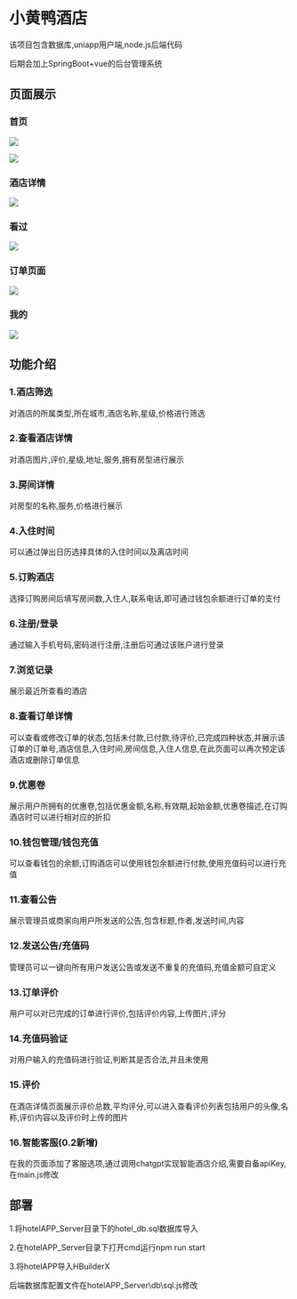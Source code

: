 # 小黄鸭酒店

该项目包含数据库,uniapp用户端,node.js后端代码

后期会加上SpringBoot+vue的后台管理系统

## 页面展示

### 首页

![](Snipaste_2024-04-07_11-46-39.png)

![](Snipaste_2024-04-07_11-47-40.png)

### 酒店详情

![](Snipaste_2024-04-07_11-47-52.png)

### 看过

![](Snipaste_2024-04-07_11-48-11.png)

### 订单页面

![](Snipaste_2024-04-07_11-48-30.png)

### 我的

![](Snipaste_2024-04-07_11-48-39.png)

## 功能介绍

### 1.酒店筛选

对酒店的所属类型,所在城市,酒店名称,星级,价格进行筛选

### 2.查看酒店详情

对酒店图片,评价,星级,地址,服务,拥有房型进行展示

### 3.房间详情

对房型的名称,服务,价格进行展示

### 4.入住时间

可以通过弹出日历选择具体的入住时间以及离店时间

### 5.订购酒店

选择订购房间后填写房间数,入住人,联系电话,即可通过钱包余额进行订单的支付

### 6.注册/登录

通过输入手机号码,密码进行注册,注册后可通过该账户进行登录

### 7.浏览记录

展示最近所查看的酒店

### 8.查看订单详情

可以查看或修改订单的状态,包括未付款,已付款,待评价,已完成四种状态,并展示该订单的订单号,酒店信息,入住时间,房间信息,入住人信息,在此页面可以再次预定该酒店或删除订单信息

### 9.优惠卷

展示用户所拥有的优惠卷,包括优惠金额,名称,有效期,起始金额,优惠卷描述,在订购酒店时可以进行相对应的折扣

### 10.钱包管理/钱包充值

可以查看钱包的余额,订购酒店可以使用钱包余额进行付款,使用充值码可以进行充值

### 11.查看公告

展示管理员或商家向用户所发送的公告,包含标题,作者,发送时间,内容

### 12.发送公告/充值码

管理员可以一键向所有用户发送公告或发送不重复的充值码,充值金额可自定义

### 13.订单评价

用户可以对已完成的订单进行评价,包括评价内容,上传图片,评分

### 14.充值码验证

对用户输入的充值码进行验证,判断其是否合法,并且未使用

### 15.评价

在酒店详情页面展示评价总数,平均评分,可以进入查看评价列表包括用户的头像,名称,评价内容以及评价时上传的图片

### 16.智能客服(0.2新增)

在我的页面添加了客服选项,通过调用chatgpt实现智能酒店介绍,需要自备apiKey,在main.js修改

## 部署

1.将hotelAPP_Server目录下的hotel_db.sql数据库导入

2.在hotelAPP_Server目录下打开cmd运行npm run start

3.将hotelAPP导入HBuilderX

后端数据库配置文件在hotelAPP_Server\db\sql.js修改
